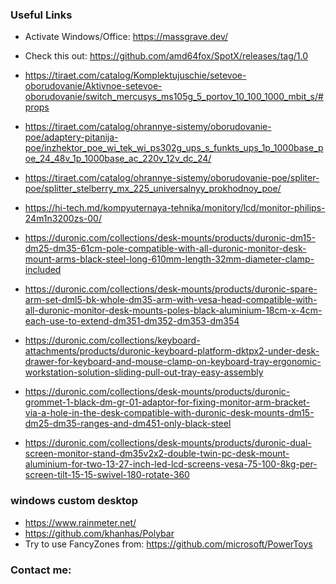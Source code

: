 ### Useful Links
- Activate Windows/Office: https://massgrave.dev/
- Check this out: https://github.com/amd64fox/SpotX/releases/tag/1.0 

- https://tiraet.com/catalog/Komplektujuschie/setevoe-oborudovanie/Aktivnoe-setevoe-oborudovanie/switch_mercusys_ms105g_5_portov_10_100_1000_mbit_s/#props
- https://tiraet.com/catalog/ohrannye-sistemy/oborudovanie-poe/adaptery-pitanija-poe/inzhektor_poe_wi_tek_wi_ps302g_ups_s_funkts_ups_1p_1000base_poe_24_48v_1p_1000base_ac_220v_12v_dc_24/
- https://tiraet.com/catalog/ohrannye-sistemy/oborudovanie-poe/spliter-poe/splitter_stelberry_mx_225_universalnyy_prokhodnoy_poe/
- https://hi-tech.md/kompyuternaya-tehnika/monitory/lcd/monitor-philips-24m1n3200zs-00/

- https://duronic.com/collections/desk-mounts/products/duronic-dm15-dm25-dm35-61cm-pole-compatible-with-all-duronic-monitor-desk-mount-arms-black-steel-long-610mm-length-32mm-diameter-clamp-included
- https://duronic.com/collections/desk-mounts/products/duronic-spare-arm-set-dml5-bk-whole-dm35-arm-with-vesa-head-compatible-with-all-duronic-monitor-desk-mounts-poles-black-aluminium-18cm-x-4cm-each-use-to-extend-dm351-dm352-dm353-dm354
- https://duronic.com/collections/keyboard-attachments/products/duronic-keyboard-platform-dktpx2-under-desk-drawer-for-keyboard-and-mouse-clamp-on-keyboard-tray-ergonomic-workstation-solution-sliding-pull-out-tray-easy-assembly
- https://duronic.com/collections/desk-mounts/products/duronic-grommet-1-black-dm-gr-01-adaptor-for-fixing-monitor-arm-bracket-via-a-hole-in-the-desk-compatible-with-duronic-desk-mounts-dm15-dm25-dm35-ranges-and-dm451-only-black-steel
- https://duronic.com/collections/desk-mounts/products/duronic-dual-screen-monitor-stand-dm35v2x2-double-twin-pc-desk-mount-aluminium-for-two-13-27-inch-led-lcd-screens-vesa-75-100-8kg-per-screen-tilt-15-15-swivel-180-rotate-360



### windows custom desktop
- https://www.rainmeter.net/
- https://github.com/khanhas/Polybar
- Try to use FancyZones from: https://github.com/microsoft/PowerToys

### Contact me:


<!---
alexxlabs/alexxlabs is a special repository because its 'README.md' (this file) appears on your GitHub profile.
You can click the Preview link to take a look at your changes.
--->